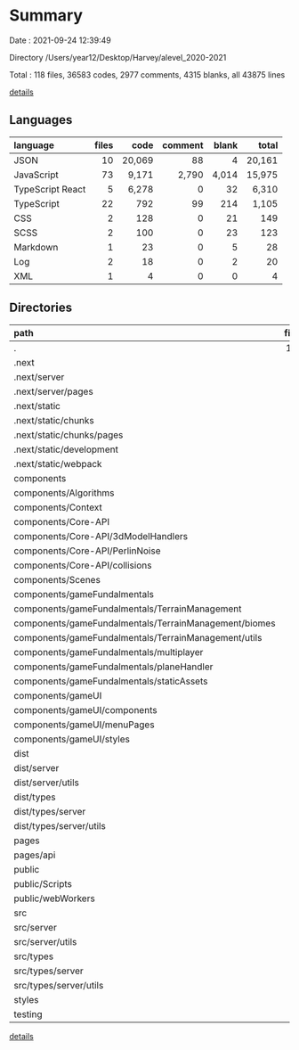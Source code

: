 # Summary

Date : 2021-09-24 12:39:49

Directory /Users/year12/Desktop/Harvey/alevel_2020-2021

Total : 118 files,  36583 codes, 2977 comments, 4315 blanks, all 43875 lines

[details](details.md)

## Languages
| language | files | code | comment | blank | total |
| :--- | ---: | ---: | ---: | ---: | ---: |
| JSON | 10 | 20,069 | 88 | 4 | 20,161 |
| JavaScript | 73 | 9,171 | 2,790 | 4,014 | 15,975 |
| TypeScript React | 5 | 6,278 | 0 | 32 | 6,310 |
| TypeScript | 22 | 792 | 99 | 214 | 1,105 |
| CSS | 2 | 128 | 0 | 21 | 149 |
| SCSS | 2 | 100 | 0 | 23 | 123 |
| Markdown | 1 | 23 | 0 | 5 | 28 |
| Log | 2 | 18 | 0 | 2 | 20 |
| XML | 1 | 4 | 0 | 0 | 4 |

## Directories
| path | files | code | comment | blank | total |
| :--- | ---: | ---: | ---: | ---: | ---: |
| . | 118 | 36,583 | 2,977 | 4,315 | 43,875 |
| .next | 29 | 4,207 | 2,024 | 1,729 | 7,960 |
| .next/server | 9 | 821 | 461 | 388 | 1,670 |
| .next/server/pages | 5 | 644 | 405 | 376 | 1,425 |
| .next/static | 18 | 3,344 | 1,563 | 1,341 | 6,248 |
| .next/static/chunks | 10 | 3,293 | 1,529 | 1,341 | 6,163 |
| .next/static/chunks/pages | 4 | 1,415 | 953 | 919 | 3,287 |
| .next/static/development | 2 | 2 | 0 | 0 | 2 |
| .next/static/webpack | 6 | 49 | 34 | 0 | 83 |
| components | 46 | 11,325 | 668 | 2,319 | 14,312 |
| components/Algorithms | 6 | 117 | 1 | 12 | 130 |
| components/Context | 1 | 12 | 0 | 4 | 16 |
| components/Core-API | 13 | 3,493 | 534 | 1,986 | 6,013 |
| components/Core-API/3dModelHandlers | 4 | 2,748 | 414 | 1,847 | 5,009 |
| components/Core-API/PerlinNoise | 1 | 448 | 65 | 48 | 561 |
| components/Core-API/collisions | 1 | 0 | 0 | 1 | 1 |
| components/Scenes | 1 | 69 | 31 | 24 | 124 |
| components/gameFundalmentals | 16 | 1,161 | 101 | 204 | 1,466 |
| components/gameFundalmentals/TerrainManagement | 5 | 187 | 26 | 37 | 250 |
| components/gameFundalmentals/TerrainManagement/biomes | 1 | 0 | 0 | 1 | 1 |
| components/gameFundalmentals/TerrainManagement/utils | 3 | 113 | 12 | 19 | 144 |
| components/gameFundalmentals/multiplayer | 1 | 39 | 4 | 6 | 49 |
| components/gameFundalmentals/planeHandler | 2 | 247 | 10 | 40 | 297 |
| components/gameFundalmentals/staticAssets | 1 | 61 | 0 | 13 | 74 |
| components/gameUI | 9 | 6,473 | 1 | 89 | 6,563 |
| components/gameUI/components | 2 | 6,150 | 1 | 5 | 6,156 |
| components/gameUI/menuPages | 4 | 189 | 0 | 52 | 241 |
| components/gameUI/styles | 2 | 100 | 0 | 23 | 123 |
| dist | 11 | 308 | 117 | 69 | 494 |
| dist/server | 4 | 206 | 5 | 45 | 256 |
| dist/server/utils | 1 | 43 | 1 | 12 | 56 |
| dist/types | 5 | 10 | 5 | 3 | 18 |
| dist/types/server | 4 | 6 | 4 | 2 | 12 |
| dist/types/server/utils | 1 | 1 | 1 | 0 | 2 |
| pages | 7 | 194 | 14 | 47 | 255 |
| pages/api | 1 | 3 | 1 | 2 | 6 |
| public | 4 | 65 | 26 | 16 | 107 |
| public/Scripts | 1 | 5 | 22 | 1 | 28 |
| public/webWorkers | 2 | 56 | 4 | 15 | 75 |
| src | 11 | 291 | 114 | 74 | 479 |
| src/server | 4 | 153 | 1 | 47 | 201 |
| src/server/utils | 1 | 32 | 0 | 10 | 42 |
| src/types | 5 | 46 | 0 | 5 | 51 |
| src/types/server | 4 | 45 | 0 | 4 | 49 |
| src/types/server/utils | 1 | 6 | 0 | 1 | 7 |
| styles | 2 | 128 | 0 | 21 | 149 |
| testing | 1 | 44 | 12 | 29 | 85 |

[details](details.md)